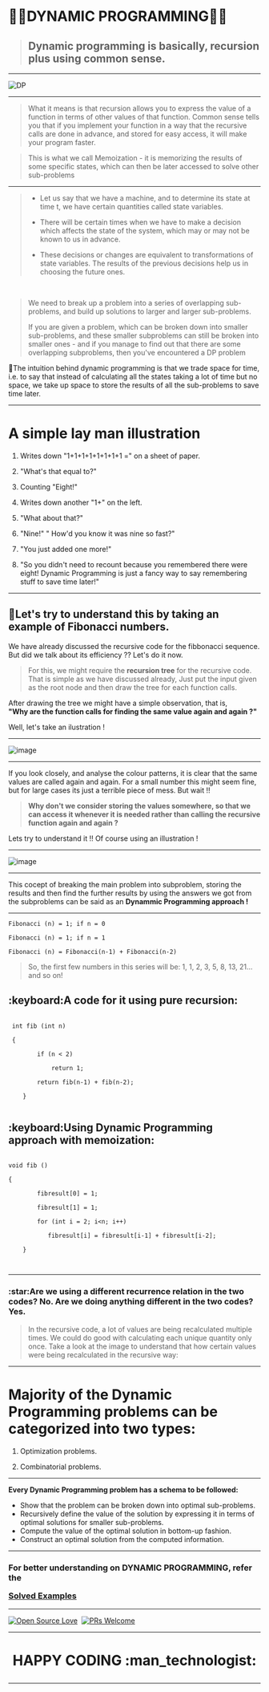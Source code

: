# :man_technologist:DYNAMIC PROGRAMMING:woman_technologist:

> <h2>  Dynamic programming is basically, recursion plus using common sense. </h2>

<hr>

![DP](https://user-images.githubusercontent.com/77975418/136185104-a0039576-51d1-4e3f-a750-27d8dd21cacc.jpg)


<hr>


> What it means is that recursion allows you to express the value of a function in terms of other values of that function. Common sense tells you that if you implement your function in a way that the recursive calls are done in advance, and stored for easy access, it will make your program faster. 


> This is what we call Memoization - it is memorizing the results of some specific states, which can then be later accessed to solve other sub-problems


<hr>


> 
> - Let us say that we have a machine, and to determine its state at time t, we have certain quantities called state variables. 
> 
> - There will be certain times when we have to make a decision which affects the state of the system, which may or may not be known to us in advance. 
> 
> - These decisions or changes are equivalent to transformations of state variables. The results of the previous decisions help us in choosing the future ones.

<br>

> We need to break up a problem into a series of overlapping sub-problems, and build up solutions to larger and larger sub-problems.
>  
> If you are given a problem, which can be broken down into smaller sub-problems, and these smaller subproblems can still be broken into smaller ones - and if you manage to find out that there are some overlapping subproblems, then you've encountered a DP problem


🎯The intuition behind dynamic programming is that we trade space for time, i.e. to say that instead of calculating all the states taking a lot of time but no space, we take up space to store the results of all the sub-problems to save time later.


<hr>


# A simple lay man illustration

1. Writes down "1+1+1+1+1+1+1+1 =" on a sheet of paper.

2. "What's that equal to?"

3. Counting "Eight!"

4. Writes down another "1+" on the left.

5. "What about that?"

6. "Nine!" " How'd you know it was nine so fast?"

7. "You just added one more!"

8. "So you didn't need to recount because you remembered there were eight! Dynamic Programming is just a fancy way to say remembering stuff to save time later!"


<hr>


<h2> 🎯Let's try to understand this by taking an example of Fibonacci numbers. </h2>

We have already discussed the recursive code for the fibbonacci sequence. But did we talk about its efficiency ?? Let's do it now.

> For this, we might require the **recursion tree** for the recursive code. That is simple as we have discussed already, Just put the input given as the root node and then draw the tree for each function calls.


After drawing the tree  we might have a simple observation, that is,  
**"Why are the function calls for finding the same value again and again ?"** 

Well, let's take an ilustration !

<hr>

![image](https://user-images.githubusercontent.com/77975418/135809244-df122823-2889-4832-87c4-40edc00753e4.png)


<hr>

If you look closely, and analyse the colour patterns, it is clear that the same values are called again and again. For a small number this might seem fine, but for large cases its just a terrible piece of mess. But wait !!

> **Why don't we consider storing the values somewhere, so that we can access it whenever it is needed rather than calling the recursive function again and again ?**

Lets try to understand it !! Of course using an illustration !

<hr>


![image](https://user-images.githubusercontent.com/77975418/135809320-302d767c-ecf3-4a2f-bd92-589a52c9a90f.png)


<hr>

This cocept of breaking the main problem into subproblem, storing the results and then find the further results by using the answers we got from the subproblems can be said as an **Dynammic Programming approach !**

<hr>



```
Fibonacci (n) = 1; if n = 0

Fibonacci (n) = 1; if n = 1

Fibonacci (n) = Fibonacci(n-1) + Fibonacci(n-2)

```

> So, the first few numbers in this series will be: 1, 1, 2, 3, 5, 8, 13, 21... and so on!



<h2> :keyboard:A code for it using pure recursion:</h2>

```
 
 int fib (int n)
 
 {
 
        if (n < 2)
        
            return 1;
            
        return fib(n-1) + fib(n-2);
        
    }
    
```
    
    
<h2> :keyboard:Using Dynamic Programming approach with memoization: </h2>

```

void fib () 

{

        fibresult[0] = 1;
        
        fibresult[1] = 1;
        
        for (int i = 2; i<n; i++)
        
           fibresult[i] = fibresult[i-1] + fibresult[i-2];
           
    }
    
   
```
   
   
<hr>


<h3> :star:Are we using a different recurrence relation in the two codes? No. Are we doing anything different in the two codes? Yes. </h3>

> In the recursive code, a lot of values are being recalculated multiple times. We could do good with calculating each unique quantity only once. Take a look at the image to understand that how certain values were being recalculated in the recursive way:


<hr>



# Majority of the Dynamic Programming problems can be categorized into two types:

1. Optimization problems.

2. Combinatorial problems.

<hr>


**Every Dynamic Programming problem has a schema to be followed:**

- Show that the problem can be broken down into optimal sub-problems.
- Recursively define the value of the solution by expressing it in terms of optimal solutions for smaller sub-problems.
- Compute the value of the optimal solution in bottom-up fashion.
- Construct an optimal solution from the computed information.

<hr>


<h3> For better understanding on DYNAMIC PROGRAMMING, refer the 
 
[Solved Examples](https://github.com/ISTE-VIT/The-CP-Companion/tree/main/DYNAMIC%20PROGRAMMING/SOLVED%20EXAMPLES)</h3>


<hr>

        
[![Open Source Love](https://badges.frapsoft.com/os/v1/open-source.svg?v=102)](https://hacktoberfest.digitalocean.com/)&nbsp;
[![PRs Welcome](https://img.shields.io/badge/PRs-welcome-brightgreen.svg?style=flat-square)]()&nbsp;


<hr>



<h1> <p align ="center"> HAPPY CODING :man_technologist:</p> </h1>

<hr>



<!-- # Bottom up vs. Top Down: -->

<!-- > Bottom Up - I'm going to learn programming. Then, I will start practicing. Then, I will start taking part in contests. Then, I'll practice even more and try to improve. After working hard like crazy, I'll be an amazing coder. -->

<!-- > Top Down - I will be an amazing coder. How? I will work hard like crazy. How? I'll practice more and try to improve. How? I'll start taking part in contests. Then? I'll practicing. How? I'm going to learn programming. -->

